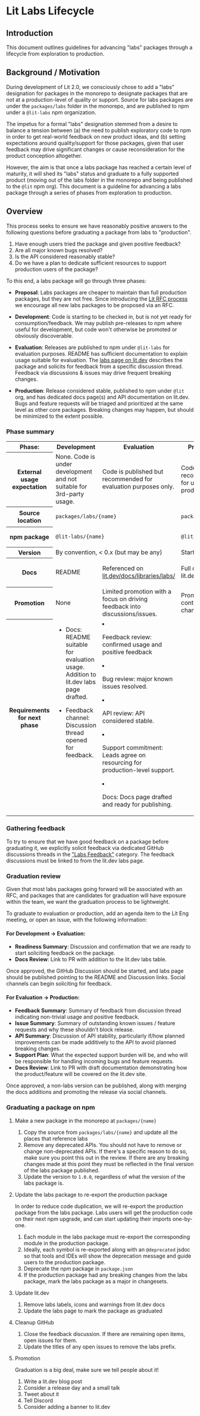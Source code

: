 # Lit Labs Lifecycle

## Introduction

This document outlines guidelines for advancing "labs" packages through a lifecycle from exploration to production.

## Background / Motivation

During development of Lit 2.0, we consciously chose to add a "labs" designation for packages in the monorepo to designate packages that are not at a production-level of quality or support. Source for labs packages are under the `packages/labs` folder in the monorepo, and are published to npm under a `@lit-labs` npm organization.

The impetus for a formal "labs" designation stemmed from a desire to balance a tension between (a) the need to publish exploratory code to npm in order to get real-world feedback on new product ideas, and (b) setting expectations around quality/support for those packages, given that user feedback may drive significant changes or cause reconsideration for the product conception altogether.

However, the aim is that once a labs package has reached a certain level of maturity, it will shed its "labs" status and graduate to a fully supported product (moving out of the labs folder in the monorepo and being published to the `@lit` npm org). This document is a guideline for advancing a labs package through a series of phases from exploration to production.

## Overview

This process seeks to ensure we have reasonably positive answers to the following questions before graduating a package from labs to "production".

1. Have enough users tried the package and given positive feedback?
2. Are all major known bugs resolved?
3. Is the API considered reasonably stable?
4. Do we have a plan to dedicate sufficient resources to support production users of the package?

To this end, a labs package will go through three phases:

- **Proposal**: Labs packages are cheaper to maintain than full production packages, but they are not free. Since introducing the [Lit RFC process](https://github.com/lit/rfcs/blob/main/rfcs/0001-rfc-process.md) we encourage all new labs packages to be proposed via an RFC.

- **Development**: Code is starting to be checked in, but is not yet ready for consumption/feedback. We may publish pre-releases to npm where useful for development, but code won't otherwise be promoted or obviously discoverable.

- **Evaluation**: Releases are published to npm under `@lit-labs` for evaluation purposes. README has sufficient documentation to explain usage suitable for evaluation. The [labs page on lit.dev](https://lit.dev/docs/libraries/labs/) describes the package and solicits for feedback from a specific discussion thread. Feedback via discussions & issues may drive frequent breaking changes.

- **Production**: Release considered stable, published to npm under `@lit` org, and has dedicated docs page(s) and API documentation on lit.dev. Bugs and feature requests will be triaged and prioritized at the same level as other core packages. Breaking changes may happen, but should be minimized to the extent possible.

### Phase summary

<table>
  <tr>
    <th>Phase:</th>
    <th>Development</th>
    <th>Evaluation</th>
    <th>Production</th>
  </tr>
  <tr>
    <th>
      External usage expectation
    </th>
    <td>
      None. Code is under development and not suitable for 3rd-party usage.
    </td>
    <td>
      Code is published but recommended for evaluation purposes only.
    </td>
    <td>
      Code is recommended for use in production.
    </td>
  </tr>
  <tr>
    <th>
      Source location
    </th>
    <td colspan="2">

`packages/labs/{name}`

  </td>    
  <td>

`packages/{name}`

  </td>
  </tr>
  <tr>
    <th>npm package</th>
    <td colspan="2">

`@lit-labs/{name}`

  </td>
  <td>

`@lit/{name}`

  </td>
  </tr>
  <tr>
    <th>Version</th>
    <td colspan="2">
      By convention, < 0.x (but may be any)
    </td>
    <td>
      Starts at 1.0
    </td>
  </tr>
  <tr>
    <th>Docs</th>
    <td>
      README
    </td>
    <td>

Referenced on [lit.dev/docs/libraries/labs/](https://lit.dev/docs/libraries/labs/)

  </td>
  <td>Full docs on lit.dev</td>
  </tr>
  <tr>
    <th>
      Promotion
    </th>
    <td>
      None
    </td>
    <td>
      Limited promotion with a focus on driving feedback into discussions/issues.
    </td>
    <td>
      Promotion via content/social channels.
    </td>
  </tr>
  <tr>
    <th>
      Requirements for next phase
    </th>
    <td style="vertical-align: top">

- Docs: README suitable for evaluation usage. Addition to lit.dev labs page drafted.
- Feedback channel: Discussion thread opened for feedback.

  </td>
  <td style="vertical-align: top">

- Feedback review: confirmed usage and positive feedback
- Bug review: major known issues resolved.
- API review: API considered stable.
- Support commitment: Leads agree on resourcing for production-level support.
- Docs: Docs page drafted and ready for publishing.

    </td>

    <td>
    </td>
  </tr>

</table>

### Gathering feedback

To try to ensure that we have good feedback on a package before graduating it, we explicitly solicit feedback via dedicated GitHub discussions threads in the ["Labs Feedback"](https://github.com/lit/lit/discussions/categories/labs-feedback) category. The feedback discussions must be linked to from the lit.dev labs page.

### Graduation review

Given that most labs packages going forward will be associated with an RFC, and packages that are candidates for graduation will have exposure within the team, we want the graduation process to be lightweight.

To graduate to evaluation or production, add an agenda item to the Lit Eng meeting, or open an issue, with the following information:

#### For Development → Evaluation:

- **Readiness Summary**: Discussion and confirmation that we are ready to start soliciting feedback on the package.
- **Docs Review**: Link to PR with addition to the lit.dev labs table.

Once approved, the GitHub Discussion should be started, and labs page should be published pointing to the README and Discussion links. Social channels can begin soliciting for feedback.

#### For Evaluation → Production:

- **Feedback Summary**: Summary of feedback from discussion thread indicating non-trivial usage and positive feedback.
- **Issue Summary**: Summary of outstanding known issues / feature requests and why these shouldn't block release.
- **API Summary**: Discussion of API stability, particularly if/how planned improvements can be made additively to the API to avoid planned breaking changes.
- **Support Plan**: What the expected support burden will be, and who will be responsible for handling incoming bugs and feature requests.
- **Docs Review**: Link to PR with draft documentation demonstrating how the product/feature will be covered on the lit.dev site.

Once approved, a non-labs version can be published, along with merging the docs additions and promoting the release via social channels.

### Graduating a package on npm

1. Make a new package in the monorepo at `packages/{name}`

   1. Copy the source from `packages/labs/{name}` and update all the places that reference labs
   2. Remove any deprecated APIs. You should not have to remove or change non-deprecated APIs. If there's a specific reason to do so, make sure you point this out in the review. If there are any breaking changes made at this point they must be reflected in the final version of the labs package published.
   3. Update the version to `1.0.0`, regardless of what the version of the labs package is.

2. Update the labs package to re-export the production package

   In order to reduce code duplication, we will re-export the production package from the labs package. Labs users will get the production code on their next npm upgrade, and can start updating their imports one-by-one.

   1. Each module in the labs package must re-export the corresponding module in the production package.
   2. Ideally, each symbol is re-exported along with an `@deprecated` jsdoc so that tools and IDEs will show the deprecation message and guide users to the production package.
   3. Deprecate the npm package in `package.json`
   4. If the production package had any breaking changes from the labs package, mark the labs package as a major in changesets.

3. Update lit.dev

   1. Remove labs labels, icons and warnings from lit.dev docs
   2. Update the labs page to mark the package as graduated

4. Cleanup GitHub

   1. Close the feedback discussion. If there are remaining open items, open issues for them.
   2. Update the titles of any open issues to remove the labs prefix.

5. Promotion

   Graduation is a big deal, make sure we tell people about it!

   1. Write a lit.dev blog post
   2. Consider a release day and a small talk
   3. Tweet about it
   4. Tell Discord
   5. Consider adding a banner to lit.dev
